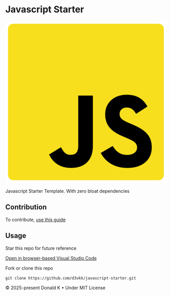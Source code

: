 # Javascript Starter

![Javascript Logo](https://github.com/d3vkk/javascript-starter/blob/master/javascript-logo.png)

Javascript Starter Template. With zero bloat dependencies

## Contribution

To contribute, [use this guide](https://github.com/d3vkk/open-source/blob/master/CONTRIBUTING.md)

## Usage

Star this repo for future reference

[Open in browser-based Visual Studio Code](https://vscode.dev/github/d3vkk/javascript-starter)

Fork or clone this repo
```
git clone https://github.com/d3vkk/javascript-starter.git
```

© 2025-present Donald K • Under MIT License
